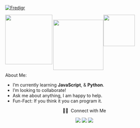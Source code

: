 <a href="https://github.com/fredjgr">![Fredjgr](./assets/readme-img.gif)</a>

<div>
  <img align="left" width="150" height="158" src="https://tenor.com/es/view/manga-toji-gif-13658133990460757107.gif">
  <img height="160em" align="center" src="https://github-readme-stats.vercel.app/api?username=fredjgr&&show_icons=true&border_color=11111111&theme=react&icon_color=666666&&bg_color=111111&locale=en&border_radius=10&include_all_commits=true&count_private=true&show_owner=true"/><img src="https://media.giphy.com/media/cj87CxfRtrUifF3Ryk/giphy.gif" width="100px">
  <img align="center" width="990" height="8" src="https://media.tenor.com/3HFKgdT-FiQAAAAi/line-rainbow.gif">
</div>


<!-- Talking about you -->
  <div textalign="center"> <p1>About Me:</p1> </div>

- I’m currently learning __JavaScript__, & __Python__.
- I’m looking to collaborate!
- Ask me about anything, I am happy to help.
- Fun-Fact: If you think it you can program it.









































<div align="center"> 
🤝🏻 &nbsp;Connect with Me

<a href="https://www.linkedin.com/in/frederickjgr/"><img src="https://img.shields.io/badge/-Lindin%20-0077B5?style=flat&logo=Linkedin&logoColor=white"/></a>
<a href="mailto:frederickjgr97@gmail.com"><img src="https://img.shields.io/badge/-Gmail-D14836?style=flat&logo=Gmail&logoColor=white"/></a>
<a href="https://discordapp.com/users/fjgr#7016"><img src="https://img.shields.io/badge/-Discord-%230077B5?style=flat&logo=Discord&logoColor=white"/></a>
</a>
</p>
</div>
